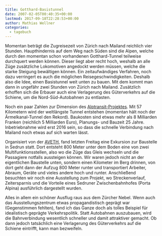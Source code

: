 ```yaml
---
title: Gotthard-Basistunnel
date: 2007-02-05T00:40:35+00:00
lastmod: 2017-09-18T22:28:53+00:00
author: Mathias Wellner
categories:
  - tagebuch
---
```

Momentan beträgt die Zugreisezeit von Zürich nach Mailand reichlich vier Stunden. Haupthindernis auf dem Weg nach Süden sind die Alpen, welche durch den momentan schon vorhandenen Gotthard-Tunnel teilweise durchquert werden können. Dieser liegt aber recht hoch, weshalb an alle Züge zusätzliche Lokomotiven angedockt werden müssen, welche die starke Steigung bewältigen können. Ein zeitaufwändiges Verfahren, noch dazu verringert es auch die möglichen Reisegeschwindigkeiten. Deshalb also die Idee, einen Basistunnel weit unten zu bauen. Mit dem kommt man dann in ungefähr zwei Stunden von Zürich nach Mailand. Zusätzlich erhoffen sich die Erbauer auch eine Verlagerung des Güterverkehrs auf die Schiene, um die Nord-Süd-Autobahnen zu entlasten.

Noch ein paar Zahlen zur Dimension des [Alptransit-Projektes](http://www.alptransit.ch). Mit 57 Kilometern wird der weltlängste Tunnel entstehen (momentan hält noch der Ärmelkanal-Tunnel den Rekord). Baukosten sind etwas mehr als 8 Milliarden Franken (reichlich 5 Milliarden Euro), Planungs- und Bauzeit 25 Jahre. Inbetriebnahme wird erst 2016 sein, so dass die schnelle Verbindung nach Mailand noch etwas auf sich warten lässt.

Organisiert von der [AVETH](http://www.aveth.ethz.ch), fand letzten Freitag eine Exkursion zur Baustelle in Sedrun statt. Dort entsteht 800 Meter unter dem Boden eine von zwei Multifunktionsstellen, also wo die Züge das Gleis wechseln und die Passagiere notfalls aussteigen können. Wir waren jedoch nicht an der eigentlichen Baustelle unten, sondern einen Kilometer im Berg drinnen, von dort geht dann der Aufzug 800 Meter runter und transportiert Arbeiter, Abraum, Geräte und vieles andere hoch und runter. Anschließend besuchten wir noch eine Ausstellung zum Projekt, wo Streckenverlauf, Zeitersparnis und die Vorteile eines Sedruner Zwischenbahnhofes (Porta Alpina) ausführlich dargestellt wurden.

Alles in allem ein schöner Ausflug raus aus dem Zürcher Nebel. Wenn auch das Ausstellungszentrum etwas propagandistisch geprägt war (Gegenstimmen fehlten), fand ich das Ganze doch als tolles Beispiel für idealistisch geprägte Verkehrspolitik. Statt Autobahnen auszubauen, wird die Bahnverbindung wesentlich schneller und damit attraktiver gemacht. Ob dann jedoch tatsächlich eine Verlagerung des Güterverkehrs auf die Schiene eintrifft, kann man bezweifeln.